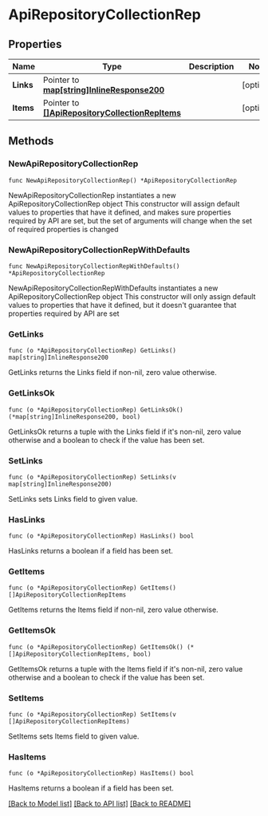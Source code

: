 # ApiRepositoryCollectionRep

## Properties

Name | Type | Description | Notes
------------ | ------------- | ------------- | -------------
**Links** | Pointer to [**map[string]InlineResponse200**](InlineResponse200.md) |  | [optional] 
**Items** | Pointer to [**[]ApiRepositoryCollectionRepItems**](ApiRepositoryCollectionRepItems.md) |  | [optional] 

## Methods

### NewApiRepositoryCollectionRep

`func NewApiRepositoryCollectionRep() *ApiRepositoryCollectionRep`

NewApiRepositoryCollectionRep instantiates a new ApiRepositoryCollectionRep object
This constructor will assign default values to properties that have it defined,
and makes sure properties required by API are set, but the set of arguments
will change when the set of required properties is changed

### NewApiRepositoryCollectionRepWithDefaults

`func NewApiRepositoryCollectionRepWithDefaults() *ApiRepositoryCollectionRep`

NewApiRepositoryCollectionRepWithDefaults instantiates a new ApiRepositoryCollectionRep object
This constructor will only assign default values to properties that have it defined,
but it doesn't guarantee that properties required by API are set

### GetLinks

`func (o *ApiRepositoryCollectionRep) GetLinks() map[string]InlineResponse200`

GetLinks returns the Links field if non-nil, zero value otherwise.

### GetLinksOk

`func (o *ApiRepositoryCollectionRep) GetLinksOk() (*map[string]InlineResponse200, bool)`

GetLinksOk returns a tuple with the Links field if it's non-nil, zero value otherwise
and a boolean to check if the value has been set.

### SetLinks

`func (o *ApiRepositoryCollectionRep) SetLinks(v map[string]InlineResponse200)`

SetLinks sets Links field to given value.

### HasLinks

`func (o *ApiRepositoryCollectionRep) HasLinks() bool`

HasLinks returns a boolean if a field has been set.

### GetItems

`func (o *ApiRepositoryCollectionRep) GetItems() []ApiRepositoryCollectionRepItems`

GetItems returns the Items field if non-nil, zero value otherwise.

### GetItemsOk

`func (o *ApiRepositoryCollectionRep) GetItemsOk() (*[]ApiRepositoryCollectionRepItems, bool)`

GetItemsOk returns a tuple with the Items field if it's non-nil, zero value otherwise
and a boolean to check if the value has been set.

### SetItems

`func (o *ApiRepositoryCollectionRep) SetItems(v []ApiRepositoryCollectionRepItems)`

SetItems sets Items field to given value.

### HasItems

`func (o *ApiRepositoryCollectionRep) HasItems() bool`

HasItems returns a boolean if a field has been set.


[[Back to Model list]](../README.md#documentation-for-models) [[Back to API list]](../README.md#documentation-for-api-endpoints) [[Back to README]](../README.md)


